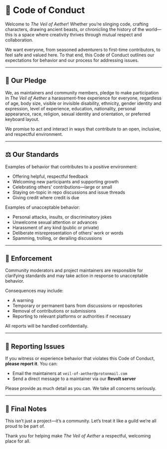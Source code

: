 # 🧾 Code of Conduct

Welcome to *The Veil of Aether*! Whether you’re slinging code, crafting characters, drawing ancient beasts, or chronicling the history of the world—this is a space where creativity thrives through mutual respect and collaboration.

We want everyone, from seasoned adventurers to first-time contributors, to feel safe and valued here. To that end, this Code of Conduct outlines our expectations for behavior and our process for addressing issues.

---

## 📜 Our Pledge

We, as maintainers and community members, pledge to make participation in *The Veil of Aether* a harassment-free experience for everyone, regardless of age, body size, visible or invisible disability, ethnicity, gender identity and expression, level of experience, education, nationality, personal appearance, race, religion, sexual identity and orientation, or preferred keyboard layout.

We promise to act and interact in ways that contribute to an open, inclusive, and respectful environment.

---

## ⚖️ Our Standards

Examples of behavior that contributes to a positive environment:

- Offering helpful, respectful feedback
- Welcoming new participants and supporting growth
- Celebrating others' contributions—large or small
- Staying on-topic in repo discussions and issue threads
- Giving credit where credit is due

Examples of unacceptable behavior:

- Personal attacks, insults, or discriminatory jokes
- Unwelcome sexual attention or advances
- Harassment of any kind (public or private)
- Deliberate misrepresentation of others’ work or words
- Spamming, trolling, or derailing discussions

---

## 🧭 Enforcement

Community moderators and project maintainers are responsible for clarifying standards and may take action in response to unacceptable behavior.

Consequences may include:

- A warning
- Temporary or permanent bans from discussions or repositories
- Removal of contributions or submissions
- Reporting to relevant platforms or authorities if necessary

All reports will be handled confidentially.

---

## 📨 Reporting Issues

If you witness or experience behavior that violates this Code of Conduct, **please report it**. You can:

- Email the maintainers at `veil-of-aether@protonmail.com`
- Send a direct message to a maintainer via our **Revolt server**

Please provide as much detail as you can. We take all concerns seriously.

---

## 🧙 Final Notes

This isn’t just a project—it’s a community. Let’s treat it like a guild we’re all proud to be part of.

Thank you for helping make *The Veil of Aether* a respectful, welcoming place for all.